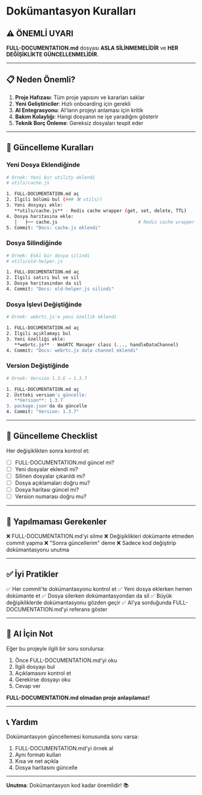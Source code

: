 # Dokümantasyon Kuralları

## ⚠️ ÖNEMLİ UYARI

**FULL-DOCUMENTATION.md** dosyası **ASLA SİLİNMEMELİDİR** ve **HER DEĞİŞİKLİKTE GÜNCELLENMELİDİR**.

---

## 📋 Neden Önemli?

1. **Proje Hafızası**: Tüm proje yapısını ve kararları saklar
2. **Yeni Geliştiriciler**: Hızlı onboarding için gerekli
3. **AI Entegrasyonu**: AI'ların projeyi anlaması için kritik
4. **Bakım Kolaylığı**: Hangi dosyanın ne işe yaradığını gösterir
5. **Teknik Borç Önleme**: Gereksiz dosyaları tespit eder

---

## 🔄 Güncelleme Kuralları

### Yeni Dosya Eklendiğinde

```bash
# Örnek: Yeni bir utility eklendi
# utils/cache.js

1. FULL-DOCUMENTATION.md aç
2. İlgili bölümü bul (### 🛠️ utils/)
3. Yeni dosyayı ekle:
   **utils/cache.js** - Redis cache wrapper (get, set, delete, TTL)
4. Dosya haritasına ekle:
   │   ├── cache.js                              # Redis cache wrapper
5. Commit: "Docs: cache.js eklendi"
```

### Dosya Silindiğinde

```bash
# Örnek: Eski bir dosya silindi
# utils/old-helper.js

1. FULL-DOCUMENTATION.md aç
2. İlgili satırı bul ve sil
3. Dosya haritasından da sil
4. Commit: "Docs: old-helper.js silindi"
```

### Dosya İşlevi Değiştiğinde

```bash
# Örnek: webrtc.js'e yeni özellik eklendi

1. FULL-DOCUMENTATION.md aç
2. İlgili açıklamayı bul
3. Yeni özelliği ekle:
   **webrtc.js** - WebRTC Manager class (..., handleDataChannel)
4. Commit: "Docs: webrtc.js data channel eklendi"
```

### Version Değiştiğinde

```bash
# Örnek: Version 1.3.6 → 1.3.7

1. FULL-DOCUMENTATION.md aç
2. Üstteki version'ı güncelle:
   **Version**: 1.3.7
3. package.json'da da güncelle
4. Commit: "Version: 1.3.7"
```

---

## 📝 Güncelleme Checklist

Her değişiklikten sonra kontrol et:

- [ ] FULL-DOCUMENTATION.md güncel mi?
- [ ] Yeni dosyalar eklendi mi?
- [ ] Silinen dosyalar çıkarıldı mı?
- [ ] Dosya açıklamaları doğru mu?
- [ ] Dosya haritası güncel mi?
- [ ] Version numarası doğru mu?

---

## 🚫 Yapılmaması Gerekenler

❌ FULL-DOCUMENTATION.md'yi silme
❌ Değişiklikleri dokümante etmeden commit yapma
❌ "Sonra güncellerim" deme
❌ Sadece kod değiştirip dokümantasyonu unutma

---

## ✅ İyi Pratikler

✅ Her commit'te dokümantasyonu kontrol et
✅ Yeni dosya eklerken hemen dokümante et
✅ Dosya silerken dokümantasyondan da sil
✅ Büyük değişikliklerde dokümantasyonu gözden geçir
✅ AI'ya sorduğunda FULL-DOCUMENTATION.md'yi referans göster

---

## 🤖 AI İçin Not

Eğer bu projeyle ilgili bir soru sorulursa:

1. Önce FULL-DOCUMENTATION.md'yi oku
2. İlgili dosyayı bul
3. Açıklamasını kontrol et
4. Gerekirse dosyayı oku
5. Cevap ver

**FULL-DOCUMENTATION.md olmadan proje anlaşılamaz!**

---

## 📞 Yardım

Dokümantasyon güncellemesi konusunda soru varsa:

1. FULL-DOCUMENTATION.md'yi örnek al
2. Aynı formatı kullan
3. Kısa ve net açıkla
4. Dosya haritasını güncelle

---

**Unutma**: Dokümantasyon kod kadar önemlidir! 📚

